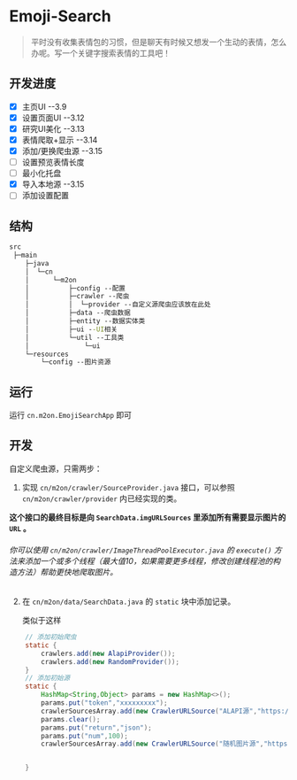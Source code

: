 # Emoji-Search

> 平时没有收集表情包的习惯，但是聊天有时候又想发一个生动的表情，怎么办呢。写一个关键字搜索表情的工具吧！

## 开发进度

- [x] 主页UI --3.9
- [x] 设置页面UI --3.12
- [x] 研究UI美化 --3.13
- [x] 表情爬取+显示 --3.14
- [x] 添加/更换爬虫源 --3.15
- [ ] 设置预览表情长度
- [ ] 最小化托盘
- [x] 导入本地源 --3.15
- [ ] 添加设置配置

## 结构

```cmd
src
 ├─main
    ├─java
    │  └─cn
    │      └─m2on
    │          ├─config --配置
    │          ├─crawler --爬虫
    │          │  └─provider --自定义源爬虫应该放在此处
    │          ├─data --爬虫数据
    │          ├─entity --数据实体类
    │          ├─ui --UI相关
    │          └─util --工具类
    │              └─ui
    └─resources 
    	└─config --图片资源
```



## 运行

运行 `cn.m2on.EmojiSearchApp` 即可



## 开发

自定义爬虫源，只需两步：

1.  实现 `cn/m2on/crawler/SourceProvider.java` 接口，可以参照 `cn/m2on/crawler/provider` 内已经实现的类。

   **这个接口的最终目标是向 `SearchData.imgURLSources` 里添加所有需要显示图片的 `URL` 。**

   ###### 你可以使用 `cn/m2on/crawler/ImageThreadPoolExecutor.java` 的 `execute()` 方法来添加一个或多个线程（最大值10，如果需要更多线程，修改创建线程池的构造方法）帮助更快地爬取图片。

2. 在 `cn/m2on/data/SearchData.java` 的 `static` 块中添加记录。

   类似于这样

```JAVA
	// 添加初始爬虫
    static {
        crawlers.add(new AlapiProvider());
        crawlers.add(new RandomProvider());
    }
    // 添加初始源
    static {
        HashMap<String,Object> params = new HashMap<>();
        params.put("token","xxxxxxxxx");
        crawlerSourcesArray.add(new CrawlerURLSource("ALAPI源","https://v2.alapi.cn/api/doutu", Method.GET,"keyword",params));
        params.clear();
        params.put("return","json");
        params.put("num",100);
        crawlerSourcesArray.add(new CrawlerURLSource("随机图片源","https://img.moehu.org/pic.php",Method.GET,"keyword",params));


    }
 	
```

